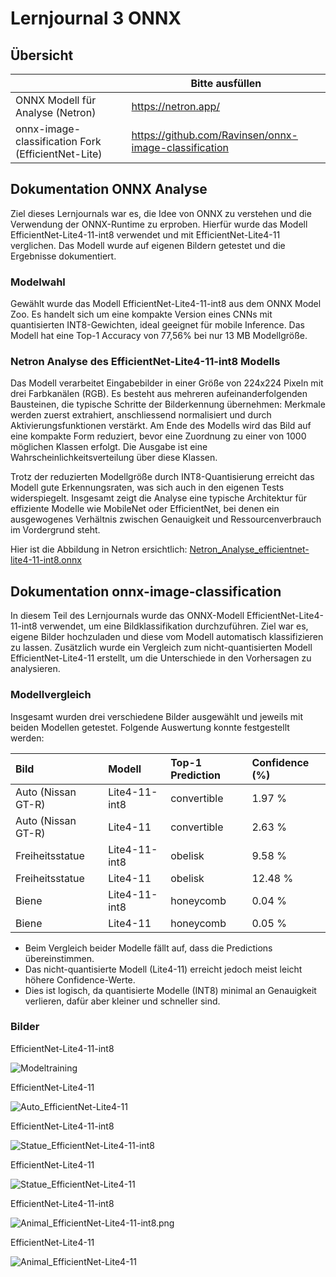 ﻿# Lernjournal 3 ONNX

## Übersicht

| | Bitte ausfüllen |
| -------- | ------- |
| ONNX Modell für Analyse (Netron) | https://netron.app/ |
| onnx-image-classification Fork (EfficientNet-Lite) | https://github.com/Ravinsen/onnx-image-classification |

## Dokumentation ONNX Analyse

Ziel dieses Lernjournals war es, die Idee von ONNX zu verstehen und die Verwendung der ONNX-Runtime zu erproben. Hierfür wurde das Modell EfficientNet-Lite4-11-int8 verwendet und mit EfficientNet-Lite4-11 verglichen. Das Modell wurde auf eigenen Bildern getestet und die Ergebnisse dokumentiert.

### Modelwahl

Gewählt wurde das Modell EfficientNet-Lite4-11-int8 aus dem ONNX Model Zoo. Es handelt sich um eine kompakte Version eines CNNs mit quantisierten INT8-Gewichten, ideal geeignet für mobile Inference. Das Modell hat eine Top-1 Accuracy von 77,56% bei nur 13 MB Modellgröße.

### Netron Analyse des EfficientNet-Lite4-11-int8 Modells

Das Modell verarbeitet Eingabebilder in einer Größe von 224x224 Pixeln mit drei Farbkanälen (RGB). Es besteht aus mehreren aufeinanderfolgenden Bausteinen, die typische Schritte der Bilderkennung übernehmen: Merkmale werden zuerst extrahiert, anschliessend normalisiert und durch Aktivierungsfunktionen verstärkt. Am Ende des Modells wird das Bild auf eine kompakte Form reduziert, bevor eine Zuordnung zu einer von 1000 möglichen Klassen erfolgt. Die Ausgabe ist eine Wahrscheinlichkeitsverteilung über diese Klassen.

Trotz der reduzierten Modellgröße durch INT8-Quantisierung erreicht das Modell gute Erkennungsraten, was sich auch in den eigenen Tests widerspiegelt. Insgesamt zeigt die Analyse eine typische Architektur für effiziente Modelle wie MobileNet oder EfficientNet, bei denen ein ausgewogenes Verhältnis zwischen Genauigkeit und Ressourcenverbrauch im Vordergrund steht.

Hier ist die Abbildung in Netron ersichtlich: [Netron_Analyse_efficientnet-lite4-11-int8.onnx](images/Netron_Analyse_efficientnet-lite4-11-int8.onnx.png)

## Dokumentation onnx-image-classification

In diesem Teil des Lernjournals wurde das ONNX-Modell EfficientNet-Lite4-11-int8 verwendet, um eine Bildklassifikation durchzuführen. Ziel war es, eigene Bilder hochzuladen und diese vom Modell automatisch klassifizieren zu lassen. Zusätzlich wurde ein Vergleich zum nicht-quantisierten Modell EfficientNet-Lite4-11 erstellt, um die Unterschiede in den Vorhersagen zu analysieren.

### Modellvergleich

Insgesamt wurden drei verschiedene Bilder ausgewählt und jeweils mit beiden Modellen getestet. Folgende Auswertung konnte festgestellt werden:

| Bild                | Modell         | Top-1 Prediction | Confidence (%) |
|:--------------------|:---------------|:-----------------|:---------------|
| Auto (Nissan GT-R)   | Lite4-11-int8   | convertible       | 1.97 %         |
| Auto (Nissan GT-R)   | Lite4-11        | convertible       | 2.63 %         |
| Freiheitsstatue      | Lite4-11-int8   | obelisk           | 9.58 %         |
| Freiheitsstatue      | Lite4-11        | obelisk           | 12.48 %        |
| Biene                | Lite4-11-int8   | honeycomb         | 0.04 %         |
| Biene                | Lite4-11        | honeycomb         | 0.05 %         |

- Beim Vergleich beider Modelle fällt auf, dass die Predictions übereinstimmen.
- Das nicht-quantisierte Modell (Lite4-11) erreicht jedoch meist leicht höhere Confidence-Werte.
- Dies ist logisch, da quantisierte Modelle (INT8) minimal an Genauigkeit verlieren, dafür aber kleiner und schneller sind.

### Bilder 

EfficientNet-Lite4-11-int8

<img src="images/Modeltraining.png" alt="Modeltraining" style="max-width: 100%; height: auto;">

EfficientNet-Lite4-11

<img src="images/Auto_EfficientNet-Lite4-11.png" alt="Auto_EfficientNet-Lite4-11" style="max-width: 100%; height: auto;">

EfficientNet-Lite4-11-int8

<img src="images/Statue_EfficientNet-Lite4-11-int8.png" alt="Statue_EfficientNet-Lite4-11-int8" style="max-width: 100%; height: auto;">

EfficientNet-Lite4-11

<img src="images/Statue_EfficientNet-Lite4-11.png" alt="Statue_EfficientNet-Lite4-11" style="max-width: 100%; height: auto;">

EfficientNet-Lite4-11-int8

<img src="images/Animal_EfficientNet-Lite4-11-int8.png" alt="Animal_EfficientNet-Lite4-11-int8.png" style="max-width: 100%; height: auto;">

EfficientNet-Lite4-11

<img src="images/Animal_EfficientNet-Lite4-11.png" alt="Animal_EfficientNet-Lite4-11" style="max-width: 100%; height: auto;">


